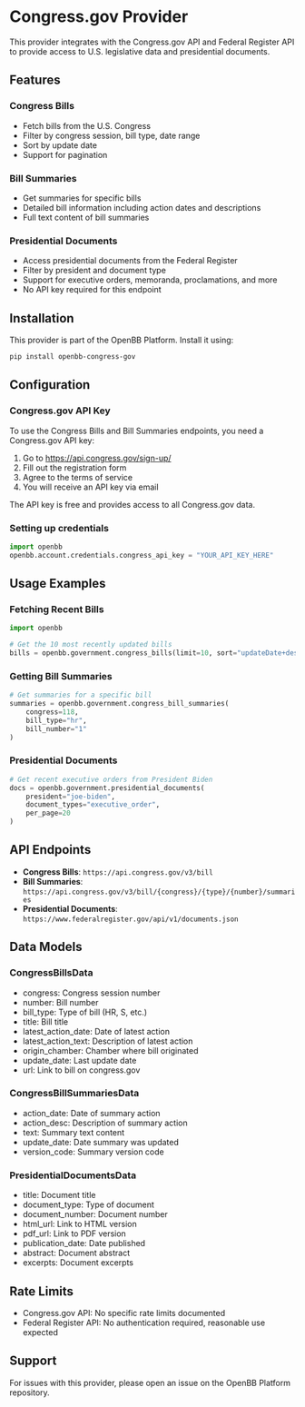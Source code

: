 # Congress.gov Provider

This provider integrates with the Congress.gov API and Federal Register API to provide access to U.S. legislative data and presidential documents.

## Features

### Congress Bills
- Fetch bills from the U.S. Congress
- Filter by congress session, bill type, date range
- Sort by update date
- Support for pagination

### Bill Summaries  
- Get summaries for specific bills
- Detailed bill information including action dates and descriptions
- Full text content of bill summaries

### Presidential Documents
- Access presidential documents from the Federal Register
- Filter by president and document type
- Support for executive orders, memoranda, proclamations, and more
- No API key required for this endpoint

## Installation

This provider is part of the OpenBB Platform. Install it using:

```bash
pip install openbb-congress-gov
```

## Configuration

### Congress.gov API Key

To use the Congress Bills and Bill Summaries endpoints, you need a Congress.gov API key:

1. Go to https://api.congress.gov/sign-up/
2. Fill out the registration form
3. Agree to the terms of service  
4. You will receive an API key via email

The API key is free and provides access to all Congress.gov data.

### Setting up credentials

```python
import openbb
openbb.account.credentials.congress_api_key = "YOUR_API_KEY_HERE"
```

## Usage Examples

### Fetching Recent Bills

```python
import openbb

# Get the 10 most recently updated bills
bills = openbb.government.congress_bills(limit=10, sort="updateDate+desc")
```

### Getting Bill Summaries

```python
# Get summaries for a specific bill
summaries = openbb.government.congress_bill_summaries(
    congress=118,
    bill_type="hr", 
    bill_number="1"
)
```

### Presidential Documents

```python
# Get recent executive orders from President Biden
docs = openbb.government.presidential_documents(
    president="joe-biden",
    document_types="executive_order",
    per_page=20
)
```

## API Endpoints

- **Congress Bills**: `https://api.congress.gov/v3/bill`
- **Bill Summaries**: `https://api.congress.gov/v3/bill/{congress}/{type}/{number}/summaries`  
- **Presidential Documents**: `https://www.federalregister.gov/api/v1/documents.json`

## Data Models

### CongressBillsData
- congress: Congress session number
- number: Bill number
- bill_type: Type of bill (HR, S, etc.)
- title: Bill title
- latest_action_date: Date of latest action
- latest_action_text: Description of latest action
- origin_chamber: Chamber where bill originated
- update_date: Last update date
- url: Link to bill on congress.gov

### CongressBillSummariesData  
- action_date: Date of summary action
- action_desc: Description of summary action
- text: Summary text content
- update_date: Date summary was updated
- version_code: Summary version code

### PresidentialDocumentsData
- title: Document title
- document_type: Type of document
- document_number: Document number
- html_url: Link to HTML version
- pdf_url: Link to PDF version
- publication_date: Date published
- abstract: Document abstract
- excerpts: Document excerpts

## Rate Limits

- Congress.gov API: No specific rate limits documented
- Federal Register API: No authentication required, reasonable use expected

## Support

For issues with this provider, please open an issue on the OpenBB Platform repository.
